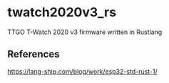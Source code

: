# twatch2020v3_rs
TTGO T-Watch 2020 v3 firmware written in Rustlang
## References
https://lang-ship.com/blog/work/esp32-std-rust-1/
